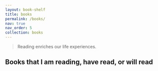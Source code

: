 ```yaml
---
layout: book-shelf
title: books
permalink: /books/
nav: true
nav_order: 5
collection: books
---
```


> Reading enriches our life experiences.

## Books that I am reading, have read, or will read
